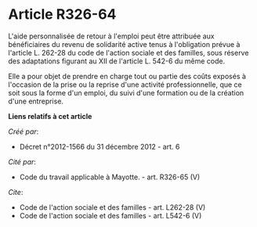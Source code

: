 # Article R326-64

L'aide personnalisée de retour à l'emploi peut être attribuée aux bénéficiaires du revenu de solidarité active tenus à
l'obligation prévue à l'article L. 262-28 du code de l'action sociale et des familles, sous réserve des adaptations figurant
au XII de l'article L. 542-6 du même code. 

Elle a pour objet de prendre en charge tout ou partie des coûts exposés à l'occasion de la prise ou la reprise d'une activité
professionnelle, que ce soit sous la forme d'un emploi, du suivi d'une formation ou de la création d'une entreprise.

**Liens relatifs à cet article**

_Créé par_:

  - Décret n°2012-1566 du 31 décembre 2012 - art. 6

_Cité par_:

  - Code du travail applicable à Mayotte. - art. R326-65 (V)

_Cite_:

  - Code de l'action sociale et des familles - art. L262-28 (V)
  - Code de l'action sociale et des familles - art. L542-6 (V)
